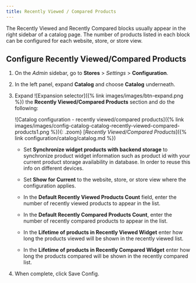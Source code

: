```yaml
---
title: Recently Viewed / Compared Products
---
```


The Recently Viewed and Recently Compared blocks usually appear in the right sidebar of a catalog page. The number of products listed in each block can be configured for each website, store, or store view.

## Configure Recently Viewed/Compared Products

1. On the _Admin_ sidebar, go to **Stores** > _Settings_ > **Configuration**.

1. In the left panel, expand **Catalog** and choose **Catalog** underneath.

1. Expand ![Expansion selector]({% link images/images/btn-expand.png %}) the **Recently Viewed/Compared Products** section and do the following:

    ![Catalog configuration - recently viewed/compared products]({% link images/images/config-catalog-catalog-recently-viewed-compared-products1.png %}){: .zoom}
    [_Recently Viewed/Compared Products_]({% link configuration/catalog/catalog.md %})

   - Set **Synchronize widget products with backend storage** to synchronize product widget information such as product id with your current product storage availability in database. In order to reuse this info on different devices.

   - Set **Show for Current** to the website, store, or store view where the configuration applies.

   - In the **Default Recently Viewed Products Count** field, enter the number of recently viewed products to appear in the list.

   - In the **Default Recently Compared Products Count**, enter the number of recently compared products to appear in the list.

   - In the **Lifetime of products in Recently Viewed Widget** enter how long the products viewed will be shown in the recently viewed list.

   - In the **Lifetime of products in Recently Compared Widget** enter how long the products compared will be shown in the recently compared list.

1. When complete, click <span class="btn">Save Config</span>.
